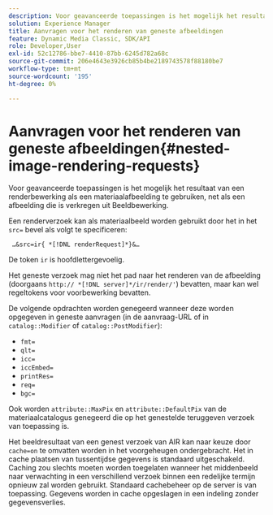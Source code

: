 ```yaml
---
description: Voor geavanceerde toepassingen is het mogelijk het resultaat van een renderbewerking als een materiaalafbeelding te gebruiken, net als een afbeelding die is verkregen uit Beeldbewerking.
solution: Experience Manager
title: Aanvragen voor het renderen van geneste afbeeldingen
feature: Dynamic Media Classic, SDK/API
role: Developer,User
exl-id: 52c12786-bbe7-4410-87bb-6245d782a68c
source-git-commit: 206e4643e3926cb85b4be2189743578f88180be7
workflow-type: tm+mt
source-wordcount: '195'
ht-degree: 0%

---
```


# Aanvragen voor het renderen van geneste afbeeldingen{#nested-image-rendering-requests}

Voor geavanceerde toepassingen is het mogelijk het resultaat van een renderbewerking als een materiaalafbeelding te gebruiken, net als een afbeelding die is verkregen uit Beeldbewerking.

Een renderverzoek kan als materiaalbeeld worden gebruikt door het in het `src=` bevel als volgt te specificeren:

` …&src=ir{ *[!DNL renderRequest]*}&…`

De token `ir` is hoofdlettergevoelig.

Het geneste verzoek mag niet het pad naar het renderen van de afbeelding (doorgaans `http:// *[!DNL server]*/ir/render/'`) bevatten, maar kan wel regeltokens voor voorbewerking bevatten.

De volgende opdrachten worden genegeerd wanneer deze worden opgegeven in geneste aanvragen (in de aanvraag-URL of in `catalog::Modifier` of `catalog::PostModifier`):

* `fmt=`
* `qlt=`
* `icc=`
* `iccEmbed=`
* `printRes=`
* `req=`
* `bgc=`

Ook worden `attribute::MaxPix` en `attribute::DefaultPix` van de materiaalcatalogus genegeerd die op het genestelde teruggeven verzoek van toepassing is.

Het beeldresultaat van een genest verzoek van AIR kan naar keuze door `cache=on` te omvatten worden in het voorgeheugen ondergebracht. Het in cache plaatsen van tussentijdse gegevens is standaard uitgeschakeld. Caching zou slechts moeten worden toegelaten wanneer het middenbeeld naar verwachting in een verschillend verzoek binnen een redelijke termijn opnieuw zal worden gebruikt. Standaard cachebeheer op de server is van toepassing. Gegevens worden in cache opgeslagen in een indeling zonder gegevensverlies.
